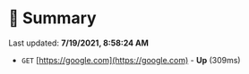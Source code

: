 # 📖 Summary
Last updated: **7/19/2021, 8:58:24 AM**

- `GET` [https://google.com](https://google.com) - **Up** (309ms)
